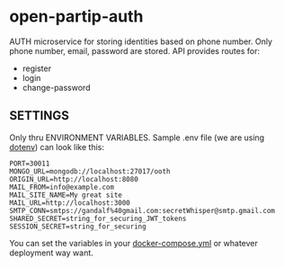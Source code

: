 # open-partip-auth

AUTH microservice for storing identities based on phone number.
Only phone number, email, password are stored.
API provides routes for:
- register
- login
- change-password

## SETTINGS

Only thru ENVIRONMENT VARIABLES. Sample .env file (we are using [dotenv](https://github.com/motdotla/dotenv)) can look like this:

```
PORT=30011
MONGO_URL=mongodb://localhost:27017/ooth
ORIGIN_URL=http://localhost:8080
MAIL_FROM=info@example.com
MAIL_SITE_NAME=My great site
MAIL_URL=http://localhost:3000
SMTP_CONN=smtps://gandalf%40gmail.com:secretWhisper@smtp.gmail.com
SHARED_SECRET=string_for_securing_JWT_tokens
SESSION_SECRET=string_for_securing
```

You can set the variables in your [docker-compose.yml](https://docs.docker.com/compose/environment-variables/) or whatever deployment way want.
